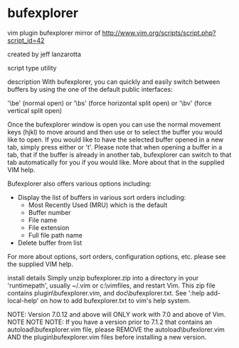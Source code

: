 # bufexplorer
vim plugin bufexplorer mirror of http://www.vim.org/scripts/script.php?script_id=42

created by
jeff lanzarotta
 
script type
utility
 
description
With bufexplorer, you can quickly and easily switch between buffers by using the one of the default public interfaces: 

  '\be' (normal open)  or 
  '\bs' (force horizontal split open)  or 
  '\bv' (force vertical split open) 

Once the bufexplorer window is open you can use the normal movement keys (hjkl) to move around and then use <Enter> or <Left-Mouse-Click> to select the buffer you would like to open. If you would like to have the selected buffer opened in a new tab, simply press either <Shift-Enter> or 't'. Please note that when opening a buffer in a tab, that if the buffer is already in another tab, bufexplorer can switch to that tab automatically for you if you would like. More about that in the supplied VIM help. 

Bufexplorer also offers various options including: 
- Display the list of buffers in various sort orders including: 
    - Most Recently Used (MRU) which is the default 
    - Buffer number 
    - File name 
    - File extension 
    - Full file path name 
- Delete buffer from list 

For more about options, sort orders, configuration options, etc. please see the supplied VIM help.
 
install details
Simply unzip bufexplorer.zip into a directory in your 'runtimepath', usually ~/.vim or c:\vimfiles, and restart Vim. This zip file contains plugin\bufexplorer.vim, and doc\bufexplorer.txt.  See ':help add-local-help' on how to add bufexplorer.txt to vim's help system. 

NOTE: Version 7.0.12 and above will ONLY work with 7.0 and above of Vim. 
NOTE NOTE NOTE: If you have a version prior to 7.1.2 that contains an autoload\bufexplorer.vim file, please REMOVE the autoload\bufexlorer.vim AND the plugin\bufexplorer.vim files before installing a new version.

